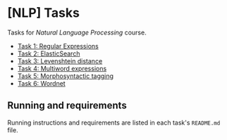 # [NLP] Tasks

Tasks for *Natural Language Processing* course.

* [Task 1: Regular Expressions](./task1/README.md)
* [Task 2: ElasticSearch](./task2/README.md)
* [Task 3: Levenshtein distance](./task3/README.md)
* [Task 4: Multiword expressions](./task4/README.md)
* [Task 5: Morphosyntactic tagging](./task5/README.md)
* [Task 6: Wordnet](./task6/README.md)

## Running and requirements

Running instructions and requirements are listed in each task's `README.md` file.